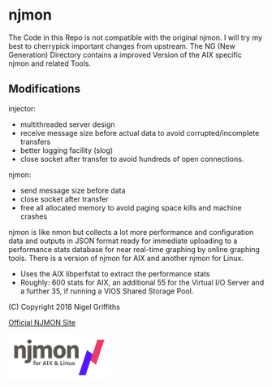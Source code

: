 # njmon

The Code in this Repo is not compatible with the original njmon. I will try my best to cherrypick 
important changes from upstream.
The NG (New Generation) Directory contains a improved Version of the AIX specific njmon and related Tools.

## Modifications

injector:
- multithreaded server design
- receive message size before actual data to avoid corrupted/incomplete transfers
- better logging facility (slog)
- close socket after transfer to avoid hundreds of open connections.

njmon:
- send message size before data
- close socket after transfer
- free all allocated memory to avoid paging space kills and machine crashes

njmon is like nmon but collects a lot more performance and configuration data and outputs in JSON format 
ready for immediate uploading to a performance stats database for near real-time graphing by online graphing tools. 
There is a version of njmon for AIX and another njmon for Linux. 

- Uses the AIX libperfstat to extract the performance stats
- Roughly: 600 stats for AIX, an additional 55 for the Virtual I/O Server and a further 35, if running a VIOS Shared Storage Pool.

(C) Copyright 2018 Nigel Griffiths


[Official NJMON Site](http://nmon.sourceforge.net/pmwiki.php?n=Site.Njmon)

![](njmon.png)

